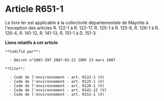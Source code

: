 # Article R651-1

Le livre Ier est applicable à la collectivité départementale de Mayotte à l'exception des articles R. 122-1 à R. 122-17, R.
125-1 à R. 125-8, R. 126-1 à R. 126-4, R. 141-12, R. 141-13, 
R. 151-1 à D. 151-3.

**Liens relatifs à cet article**

	**Codifié par**:

	  - Décret n°2007-397 2007-03-22 JORF 23 mars 2007

	**Cite**:

	  - Code de l'environnement - art. R122-1 (V)
	  - Code de l'environnement - art. R125-1 (V)
	  - Code de l'environnement - art. R126-1 (V)
	  - Code de l'environnement - art. R141-12 (V)
	  - Code de l'environnement - art. R151-1 (V)
